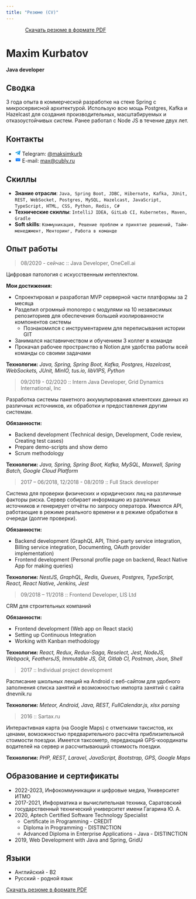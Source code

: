 ```yaml
---
title: "Резюме (CV)"
---
```


<div style="max-width:400px;margin:0 auto"><a href="/resume.pdf" target="_blank" class="button outline">Скачать резюме в формате PDF</a></div>

# Maxim Kurbatov
**Java developer**

## Сводка
3 года опыта в коммерческой разработке на стеке Spring с микросервисной архитектурой. Использую всю мощь Postgres, Kafka и Hazelcast для создания производительных, масштабируемых и отказоустойчивых систем. Ранее работал с Node JS в течение двух лет.

## Контакты
* <img src="/img/telegram.png" alt="telegram logo" class="inline"> Telegram: [@maksimkurb](https://t.me/maksimkurb)
* <img src="/img/email.png" alt="email icon" class="inline"> E-mail: [max@cubly.ru](mailto:max@cubly.ru)

## Скиллы
* **Знание отрасли**: `Java, Spring Boot, JDBC, Hibernate, Kafka, JUnit, REST, WebSocket, Postgres, MySQL, Hazelcast, JavaScript, TypeScript, HTML, CSS, Python, Redis, C#`
* **Технические скиллы**: `IntelliJ IDEA, GitLab CI, Kubernetes, Maven, Gradle`
* **Soft skills**: `Коммуникация, Решение проблем и принятие решиений, Тайм-менеджмент, Менторинг, Работа в команде`

## Опыт работы

<!-- =================== -->
> 08/2020 - сейчас :: Java Developer, OneCell.ai

Цифровая патология с искусственным интеллектом.

**Мои достижения:**
* Спроектировал и разработал MVP серверной части платформы за 2 месяца
* Разделил огромный monorepo с модулями на 10 независимых репозиториев для обеспечения большей изолированности компонентов системы
  * Познакомился с инструментарием для переписывания истории GIT
* Занимался наставничеством и обучением 3 коллег в команде
* Прокачал рабочее пространство в Notion для удобства работы всей команды со своими задачами

**Технологии:**
*Java, Spring, Spring Boot, Kafka, Postgres, Hazelcast, WebSockets, JUnit, MinIO, tus.io, libVIPS, Python*

<!-- =================== -->
> 09/2019 - 02/2020 :: Intern Java Developer, Grid Dynamics International, Inc

Разработка системы пакетного аккумулирования клиентских данных из различных источников, их обработки и предоставления другим системам.

**Обязанности:**
* Backend development (Technical design, Development, Code review, Creating test cases)
* Prepare demo-scripts and show demo
* Scrum methodology

**Технологии:**
*Java, Spring, Spring Boot, Kafka, MySQL, Maxwell, Spring Batch, Google Cloud Platform*

<!-- =================== -->
> 2017 – 06/2018, 12/2018 - 08/2019 :: Full Stack developer

Система для проверки физических и юридических лиц на различные факторы риска. Сервер собирает информацию из различных источников и генерирует отчёты по запросу оператора. Имеются API, работающие в режиме реального времени и в режиме обработки в очереди (долгие проверки).

**Обязанности:**
* Backend development (GraphQL API, Third-party service integration, Billing service integration, Documenting, OAuth provider implementation)
* Frontend development (Personal profile page on backend, React Native App for making queries)

**Технологии:**
*NestJS, GraphQL, Redis, Queues, Postgres, TypeScript, React, React Native, Jenkins, Jest*


<!-- =================== -->
> 09/2018 – 11/2018 :: Frontend Developer, LIS Ltd

CRM для строительных компаний

**Обязанности:**
* Frontend development (Web app on React stack)
* Setting up Continuous Integration
* Working with Kanban methodology

**Технологии:**
*React, Redux, Redux-Saga, Reselect, Jest, NodeJS, Webpack, FeathersJS, Immutable JS, Git, Gitlab CI, Postman, Json, Shell*


<!-- =================== -->
> 2017 :: Individual project development

Расписание школьных лекций на Android с веб-сайтом для удобного заполнения списка занятий и возможностью импорта занятий с сайта dnevnik.ru

**Технологии:**
*Meteor, Android, Java, REST, FullCalendar.js, xlsx parsing*


<!-- =================== -->
> 2016 :: Sartax.ru

Интерактивная карта (на Google Maps) с отметками таксистов, их ценами, вомзожностью предварительного рассчёта приблизительной стоимости поездки. Имеется таксометр, передающий GPS-координаты водителей на сервер и рассчитывающий стоимость поездки.

**Технологии:**
*PHP, REST, Laravel, JavaScript, Bootstrap, GPS, Google Maps*


## Образование и сертификаты
* 2022-2023, Инфокоммуникации и цифровые медиа, Университет ИТМО
* 2017-2021, Информатика и вычислительная техника, Саратовский государственный технический университет имени Гагарина Ю. А.
* 2020, Aptech Certified Software Technology Specialist
  * Certificate in Programming - CREDIT
  * Diploma in Programming - DISTINCTION
  * Advanced Diploma in Enterprise Applications - Java - DISTINCTION
* 2019, Web Development with Java and Spring, GridU

## Языки
* Английский - B2
* Русский - родной язык

<a style="margin-top:2em" href="/resume.pdf" target="_blank" class="button primary">Скачать резюме в формате PDF</a>
